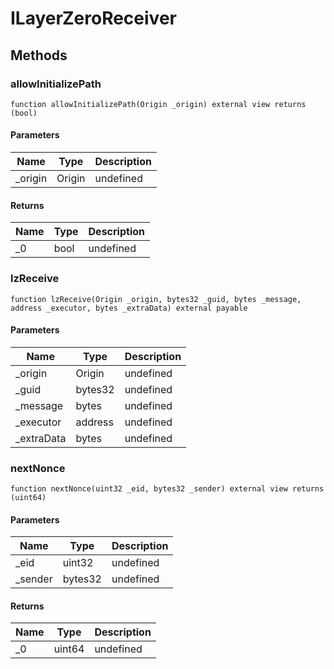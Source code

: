 # ILayerZeroReceiver









## Methods

### allowInitializePath

```solidity
function allowInitializePath(Origin _origin) external view returns (bool)
```





#### Parameters

| Name | Type | Description |
|---|---|---|
| _origin | Origin | undefined |

#### Returns

| Name | Type | Description |
|---|---|---|
| _0 | bool | undefined |

### lzReceive

```solidity
function lzReceive(Origin _origin, bytes32 _guid, bytes _message, address _executor, bytes _extraData) external payable
```





#### Parameters

| Name | Type | Description |
|---|---|---|
| _origin | Origin | undefined |
| _guid | bytes32 | undefined |
| _message | bytes | undefined |
| _executor | address | undefined |
| _extraData | bytes | undefined |

### nextNonce

```solidity
function nextNonce(uint32 _eid, bytes32 _sender) external view returns (uint64)
```





#### Parameters

| Name | Type | Description |
|---|---|---|
| _eid | uint32 | undefined |
| _sender | bytes32 | undefined |

#### Returns

| Name | Type | Description |
|---|---|---|
| _0 | uint64 | undefined |




